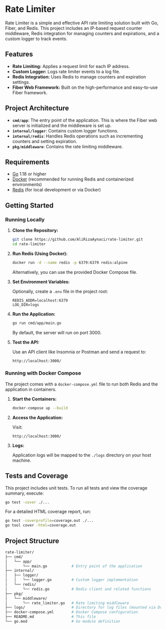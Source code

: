 # Rate Limiter

Rate Limiter is a simple and effective API rate limiting solution built with Go, Fiber, and Redis. This project includes an IP-based request counter middleware, Redis integration for managing counters and expirations, and a custom logger to track events.

## Features

- **Rate Limiting:** Applies a request limit for each IP address.
- **Custom Logger:** Logs rate limiter events to a log file.
- **Redis Integration:** Uses Redis to manage counters and expiration settings.
- **Fiber Web Framework:** Built on the high-performance and easy-to-use Fiber framework.

## Project Architecture

- **`cmd/app`**: The entry point of the application. This is where the Fiber web server is initialized and the middleware is set up.
- **`internal/logger`**: Contains custom logger functions.
- **`internal/redis`**: Handles Redis operations such as incrementing counters and setting expiration.
- **`pkg/middleware`**: Contains the rate limiting middleware.

## Requirements

- [Go](https://golang.org) 1.18 or higher
- [Docker](https://www.docker.com) (recommended for running Redis and containerized environments)
- [Redis](https://redis.io) (for local development or via Docker)

## Getting Started

### Running Locally

1. **Clone the Repository:**

   ```bash
   git clone https://github.com/AliRizaAynaci/rate-limiter.git
   cd rate-limiter
   ```

2. **Run Redis (Using Docker):**

   ```bash
   docker run -d --name redis -p 6379:6379 redis:alpine
   ```
   Alternatively, you can use the provided Docker Compose file.

3. **Set Environment Variables:**

   Optionally, create a `.env` file in the project root:

   ```dotenv
   REDIS_ADDR=localhost:6379
   LOG_DIR=logs
   ```

4. **Run the Application:**

   ```bash
   go run cmd/app/main.go
   ```
   By default, the server will run on port 3000.

5. **Test the API:**

   Use an API client like Insomnia or Postman and send a request to:

   ```http
   http://localhost:3000/
   ```

### Running with Docker Compose

The project comes with a `docker-compose.yml` file to run both Redis and the application in containers.

1. **Start the Containers:**

   ```bash
   docker-compose up --build
   ```

2. **Access the Application:**

   Visit:

   ```http
   http://localhost:3000/
   ```

3. **Logs:**

   Application logs will be mapped to the `./logs` directory on your host machine.

## Tests and Coverage

This project includes unit tests. To run all tests and view the coverage summary, execute:

```bash
go test -cover ./...
```

For a detailed HTML coverage report, run:

```bash
go test -coverprofile=coverage.out ./...
go tool cover -html=coverage.out
```

## Project Structure

```bash
rate-limiter/
├── cmd/
│   └── app/
│       └── main.go           # Entry point of the application
├── internal/
│   ├── logger/
│   │   └── logger.go         # Custom logger implementation
│   └── redis/
│       └── redis.go          # Redis client and related functions
├── pkg/
│   └── middleware/
│       └── rate_limiter.go   # Rate limiting middleware
├── logs/                     # Directory for log files (mounted via Docker Compose)
├── docker-compose.yml        # Docker Compose configuration
├── README.md                 # This file
└── go.mod                    # Go module definition
```

